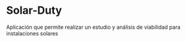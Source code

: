 # Solar-Duty
Aplicación que permite realizar un estudio y análisis de viabilidad para instalaciones solares
